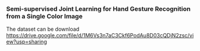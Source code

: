 ### Semi-supervised Joint Learning for Hand Gesture Recognition from a Single Color Image

The dataset can be download https://drive.google.com/file/d/1M6Vs3n7aC3Ckf6PodAu8D03cQDjN2zsc/view?usp=sharing
